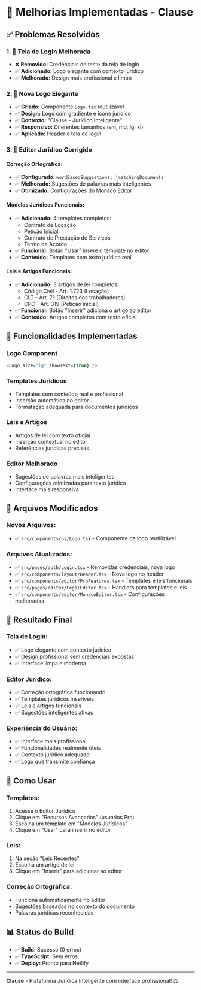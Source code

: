 # 🎨 Melhorias Implementadas - Clause

## ✅ **Problemas Resolvidos**

### 1. **🔐 Tela de Login Melhorada**
- ❌ **Removido:** Credenciais de teste da tela de login
- ✅ **Adicionado:** Logo elegante com contexto jurídico
- ✅ **Melhorado:** Design mais profissional e limpo

### 2. **🎨 Nova Logo Elegante**
- ✅ **Criado:** Componente `Logo.tsx` reutilizável
- ✅ **Design:** Logo com gradiente e ícone jurídico
- ✅ **Contexto:** "Clause - Jurídico Inteligente"
- ✅ **Responsivo:** Diferentes tamanhos (sm, md, lg, xl)
- ✅ **Aplicado:** Header e tela de login

### 3. **📝 Editor Jurídico Corrigido**

#### **Correção Ortográfica:**
- ✅ **Configurado:** `wordBasedSuggestions: 'matchingDocuments'`
- ✅ **Melhorado:** Sugestões de palavras mais inteligentes
- ✅ **Otimizado:** Configurações do Monaco Editor

#### **Modelos Jurídicos Funcionais:**
- ✅ **Adicionado:** 4 templates completos:
  - Contrato de Locação
  - Petição Inicial  
  - Contrato de Prestação de Serviços
  - Termo de Acordo
- ✅ **Funcional:** Botão "Usar" insere o template no editor
- ✅ **Conteúdo:** Templates com texto jurídico real

#### **Leis e Artigos Funcionais:**
- ✅ **Adicionado:** 3 artigos de lei completos:
  - Código Civil - Art. 1.723 (Locação)
  - CLT - Art. 7º (Direitos dos trabalhadores)
  - CPC - Art. 319 (Petição inicial)
- ✅ **Funcional:** Botão "Inserir" adiciona o artigo ao editor
- ✅ **Conteúdo:** Artigos completos com texto oficial

## 🚀 **Funcionalidades Implementadas**

### **Logo Component**
```typescript
<Logo size="lg" showText={true} />
```

### **Templates Jurídicos**
- Templates com conteúdo real e profissional
- Inserção automática no editor
- Formatação adequada para documentos jurídicos

### **Leis e Artigos**
- Artigos de lei com texto oficial
- Inserção contextual no editor
- Referências jurídicas precisas

### **Editor Melhorado**
- Sugestões de palavras mais inteligentes
- Configurações otimizadas para texto jurídico
- Interface mais responsiva

## 📁 **Arquivos Modificados**

### **Novos Arquivos:**
- ✅ `src/components/ui/Logo.tsx` - Componente de logo reutilizável

### **Arquivos Atualizados:**
- ✅ `src/pages/auth/Login.tsx` - Removidas credenciais, nova logo
- ✅ `src/components/layout/Header.tsx` - Nova logo no header
- ✅ `src/components/editor/ProFeatures.tsx` - Templates e leis funcionais
- ✅ `src/pages/editor/LegalEditor.tsx` - Handlers para templates e leis
- ✅ `src/components/editor/MonacoEditor.tsx` - Configurações melhoradas

## 🎯 **Resultado Final**

### **Tela de Login:**
- ✅ Logo elegante com contexto jurídico
- ✅ Design profissional sem credenciais expostas
- ✅ Interface limpa e moderna

### **Editor Jurídico:**
- ✅ Correção ortográfica funcionando
- ✅ Templates jurídicos inseríveis
- ✅ Leis e artigos funcionais
- ✅ Sugestões inteligentes ativas

### **Experiência do Usuário:**
- ✅ Interface mais profissional
- ✅ Funcionalidades realmente úteis
- ✅ Contexto jurídico adequado
- ✅ Logo que transmite confiança

## 🔧 **Como Usar**

### **Templates:**
1. Acesse o Editor Jurídico
2. Clique em "Recursos Avançados" (usuários Pro)
3. Escolha um template em "Modelos Jurídicos"
4. Clique em "Usar" para inserir no editor

### **Leis:**
1. Na seção "Leis Recentes"
2. Escolha um artigo de lei
3. Clique em "Inserir" para adicionar ao editor

### **Correção Ortográfica:**
- Funciona automaticamente no editor
- Sugestões baseadas no contexto do documento
- Palavras jurídicas reconhecidas

## 📊 **Status do Build**
- ✅ **Build:** Sucesso (0 erros)
- ✅ **TypeScript:** Sem erros
- ✅ **Deploy:** Pronto para Netlify

---
**Clause** - Plataforma Jurídica Inteligente com interface profissional! ⚖️
